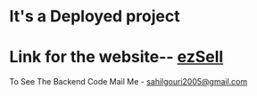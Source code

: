 # It's a Deployed project 
# Link for the website--   [ezSell](https://ezsell.vercel.app/signin)

To See The Backend Code Mail Me - sahilgouri2005@gmail.com
